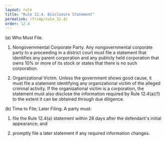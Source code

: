 ```yaml
---
layout: rule
title: "Rule 12.4. Disclosure Statement"
permalink: /frcmp/rule_12.4/
order: 12.4
---
```


(a) Who Must File.


1. Nongovernmental Corporate Party. Any nongovernmental corporate party to a proceeding in a district court must file a statement that identifies any parent corporation and any publicly held corporation that owns 10% or more of its stock or states that there is no such corporation.


2. Organizational Victim. Unless the government shows good cause, it must file a statement identifying any organizational victim of the alleged criminal activity. If the organizational victim is a corporation, the statement must also disclose the information required by Rule 12.4(a)(1) to the extent it can be obtained through due diligence.


(b) Time to File; Later Filing. A party must:


1. file the Rule 12.4(a) statement within 28 days after the defendant's initial appearance; and


2. promptly file a later statement if any required information changes.
